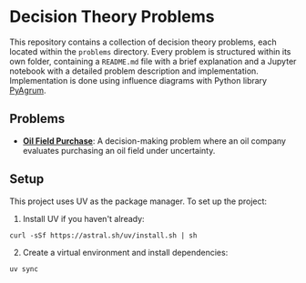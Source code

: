# Decision Theory Problems

This repository contains a collection of decision theory problems, each located within the `problems` directory. Every problem is structured within its own folder, containing a `README.md` file with a brief explanation and a Jupyter notebook with a detailed problem description and implementation. Implementation is done using influence diagrams with Python library [PyAgrum](https://pyagrum.readthedocs.io/).

## Problems
- [**Oil Field Purchase**](): A decision-making problem where an oil company evaluates purchasing an oil field under uncertainty.

## Setup
This project uses UV as the package manager. To set up the project:

1. Install UV if you haven't already:

```shell
curl -sSf https://astral.sh/uv/install.sh | sh
```

2. Create a virtual environment and install dependencies:
 
```shell
uv sync
```

